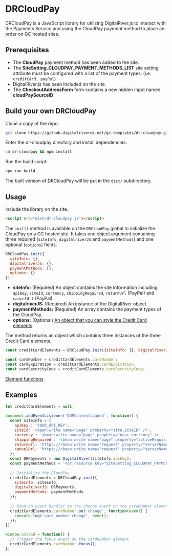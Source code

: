 # DRCloudPay
DRCloudPay is a JavaScript library for utilizing DigitalRiver.js to interact with the Payments Service and using the CloudPay payment method to place an order on GC hosted sites.

## Prerequisites
* The **CloudPay** payment method has been added to the site.
* The **SiteSetting_CLOUDPAY_PAYMENT_METHODS_LIST** site setting attribute must be configured with a list of the payment types. (i.e. `creditCard, payPal`)
* DigitalRiver.js has been included on the site.
* The **CheckoutAddressForm** form contains a new hidden input named **cloudPaySourceID**.

## Build your own DRCloudPay
Clone a copy of the repo:
```bash
git clone https://github.digitalriverws.net/gc-templates/dr-cloudpay.git
```
Enter the dr-cloudpay directory and install dependencies:
```bash
cd dr-cloudpay && npm install
```
Run the build script:
```bash
npm run build
```
The built version of DRCloudPay will be put in the `dist/` subdirectory.

## Usage
Include the library on the site.
```html
<script src="dist/dr-cloudpay.js"></script>
```

The `init()` method is available on the `DRCloudPay` global to initialize the CloudPay on a GC hosted site. It takes one object argument containing three required (`siteInfo`, `digitalriverJS` and `paymentMethods`) and one optional (`options`) fields.
```javascript
DRCloudPay.init({
  siteInfo: {},
  digitalriverJS: {},
  paymentMethods: [],
  options: {}
});
```
* **siteInfo:** (Required) An object contains the site information including `apiKey`, `siteId`, `currency`, `shippingRequired`, `returnUrl` (PayPal) and `cancelUrl` (PayPal).
* **digitalriverJS:** (Required) An instance of the DigitalRiver object.
* **paymentMethods:** (Required) An array contains the payment types of the CloudPay.
* **options:** (Optional) [An object that you can style the Credit Card elements](https://developers.digitalriver.com/docs/reference#section-custom-classes).

The method returns an object which contains three instances of the three Credit Card elements.
```javascript
const creditCardElements = DRCloudPay.init({siteInfo: {}, digitalriverJS: {}, paymentMethods: []});

const cardNumber = creditCardElements.cardNumber;
const cardExpiration = creditCardElements.cardExpiration;
const cardSecurityCode = creditCardElements.cardSecurityCode;
```

[Element functions](https://developers.digitalriver.com/docs/reference#section--element-on)

## Examples

```javascript
let creditCardElements = null;

document.addEventListener('DOMContentLoaded', function() {
  const siteInfo = {
    apiKey : 'YOUR_API_KEY',
    siteId: '<bean:write name="page" property="site.siteID" />',
    currency : '<bean:write name="page" property="user.currency" />',
    shippingRequired : '<bean:write name="page" property="activeRequisition.shippingMethodRequired" />' === 'true',
    returnUrl: 'https://<bean:write name="request" property="serverName" />/store/<bean:write name="page" property="site.siteID" />/<bean:write name="page" property="user.locale" />/DisplayQuickBuyConfirmOrderPage/Env.<bean:write name="page" property="userSession.environment.environmentName" />',
    cancelUrl: 'https://<bean:write name="request" property="serverName" />/store/<bean:write name="page" property="site.siteID" />/<bean:write name="page" property="user.locale" />/DisplayQuickBuyCartPage/Env.<bean:write name="page" property="userSession.environment.environmentName" />'
  };
  const DRPayments = new DigitalRiver(siteInfo.apiKey);
  const paymentMethods = '<dr:resource key="SiteSetting_CLOUDPAY_PAYMENT_METHODS_LIST"/>'.split(',').map(e => {return e.trim();});
  
  // Initialize the CloudPay
  creditCardElements = DRCloudPay.init({
    siteInfo: siteInfo,
    digitalriverJS: DRPayments,
    paymentMethods: paymentMethods
  });
  
  // Bind an event handler to the change event on the cardNumber element
  creditCardElements.cardNumber.on('change', function(event) {
    console.log('card number change', event);
  });
});

window.onload = function() {
  // Trigger the focus event on the cardNumber element
  creditCardElements.cardNumber.focus();
};
```